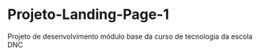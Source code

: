 # Projeto-Landing-Page-1
Projeto de desenvolvimento módulo base da curso de tecnologia da escola DNC
